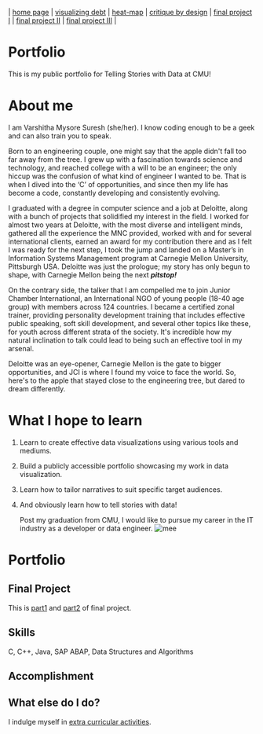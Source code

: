 | [home page](https://varshithams.github.io/portfolio/) | [visualizing debt](visualizing-government-debt) |  [heat-map](https://varshithams.github.io/portfolio/heat-map/) | [critique by design](critique-by-design) | [final project I](final-project-part-one) | [final project II](final-project-part-two) | [final project III](final-project-part-three) |

# Portfolio
This is my public portfolio for Telling Stories with Data at CMU!

# About me
I am Varshitha Mysore Suresh (she/her). I know coding enough to be a geek and can also train you to speak.

Born to an engineering couple, one might say that the apple didn't fall too far away from the tree. I grew up with a fascination towards science and technology, and reached college with a will to be an engineer; the only hiccup was the confusion of what kind of engineer I wanted to be. That is when I dived into the ‘C’ of opportunities, and since then my life has become a code, constantly developing and consistently evolving. 

I graduated with a degree in computer science and a job at Deloitte, along with a bunch of projects that solidified my interest in the field. I worked for almost two years at Deloitte, with the most diverse and intelligent minds, gathered all the experience the MNC provided, worked with and for several international clients, earned an award for my contribution there and as I felt I was ready for the next step, I took the jump and landed on a Master’s in Information Systems Management program at Carnegie Mellon University, Pittsburgh USA. Deloitte was just the prologue; my story has only begun to shape, with Carnegie Mellon being the next ***pitstop!***

On the contrary side, the talker that I am compelled me to join Junior Chamber International, 
an International NGO of young people (18-40 age group) with members across 124 countries. I became a certified zonal trainer, providing personality development training that includes effective public speaking, soft skill development, and several other topics like these, for youth across different strata of the society. It's incredible how my natural inclination to talk could lead to being such an effective tool in my arsenal.

Deloitte was an eye-opener, Carnegie Mellon is the gate to bigger opportunities, and JCI is where I found my voice to face the world. So, here's to the apple that stayed close to the engineering tree, but dared to dream differently.

# What I hope to learn

1. Learn to create effective data visualizations using various tools and mediums.
2. Build a publicly accessible portfolio showcasing my work in data visualization.
3. Learn how to tailor narratives to suit specific target audiences.
4. And obviously learn how to tell stories with data!

   Post my graduation from CMU, I would like to pursue my career in the IT industry as a developer or data engineer.
   ![mee](https://t4.ftcdn.net/jpg/05/90/45/35/240_F_590453560_ugMuPncnGYB6XnJqmC8xiPQx4eg3jmMD.jpg)


# Portfolio

## Final Project

This is [part1](https://varshithams.github.io/portfolio/final-project-part-one.md) and [part2](https://varshithams.github.io/portfolio/final-project-part-two.md) of final project.




## Skills
C, C++, Java, SAP ABAP, Data Structures and Algorithms



## Accomplishment




## What else do I do?

I indulge myself in [extra curricular activities](https://www.instagram.com/jci.mysore.brindhavan/).


